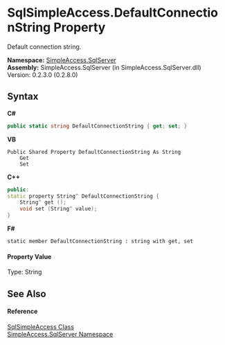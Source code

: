 # SqlSimpleAccess.DefaultConnectionString Property 
 

Default connection string.

**Namespace:**&nbsp;<a href="0aec4ece-a28c-8a60-ec49-ed778f89c036">SimpleAccess.SqlServer</a><br />**Assembly:**&nbsp;SimpleAccess.SqlServer (in SimpleAccess.SqlServer.dll) Version: 0.2.3.0 (0.2.8.0)

## Syntax

**C#**<br />
``` C#
public static string DefaultConnectionString { get; set; }
```

**VB**<br />
``` VB
Public Shared Property DefaultConnectionString As String
	Get
	Set
```

**C++**<br />
``` C++
public:
static property String^ DefaultConnectionString {
	String^ get ();
	void set (String^ value);
}
```

**F#**<br />
``` F#
static member DefaultConnectionString : string with get, set

```


#### Property Value
Type: String

## See Also


#### Reference
<a href="51cba069-bca7-767f-b9f4-7a420dd10a28">SqlSimpleAccess Class</a><br /><a href="0aec4ece-a28c-8a60-ec49-ed778f89c036">SimpleAccess.SqlServer Namespace</a><br />